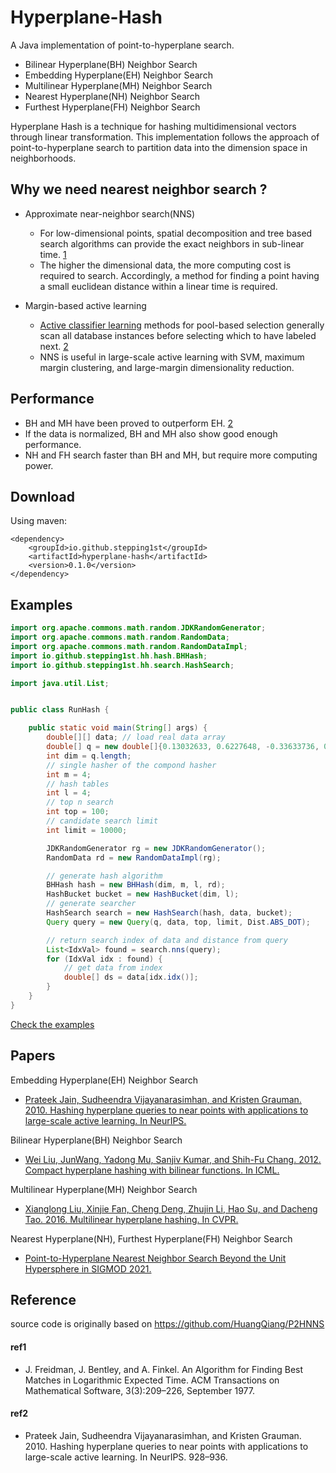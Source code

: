 # Hyperplane-Hash

A Java implementation of point-to-hyperplane search.

* Bilinear Hyperplane(BH) Neighbor Search
* Embedding Hyperplane(EH) Neighbor Search
* Multilinear Hyperplane(MH) Neighbor Search
* Nearest Hyperplane(NH) Neighbor Search
* Furthest Hyperplane(FH) Neighbor Search

Hyperplane Hash is a technique for hashing multidimensional vectors through linear transformation.
This implementation follows the approach of point-to-hyperplane search to partition data into the dimension space in neighborhoods.

## Why we need nearest neighbor search ?
- Approximate near-neighbor search(NNS)
  - For low-dimensional points, spatial decomposition and tree based search algorithms can provide the exact neighbors in sub-linear time. [1](#ref1)
  - The higher the dimensional data, the more computing cost is required to search. Accordingly, a method for finding a point having a small euclidean distance within a linear time is required.

- Margin-based active learning
  - [Active classifier learning](https://en.wikipedia.org/wiki/Active_learning_(machine_learning)) methods for pool-based selection
    generally scan all database instances before selecting which to have labeled next. [2](#ref2)
  - NNS is useful in large-scale active learning with SVM, maximum margin clustering, and large-margin dimensionality reduction.

## Performance
- BH and MH have been proved to outperform EH. [2](#ref2)
- If the data is normalized, BH and MH also show good enough performance.
- NH and FH search faster than BH and MH, but require more computing power.

## Download

Using maven:
```
<dependency>
    <groupId>io.github.stepping1st</groupId>
    <artifactId>hyperplane-hash</artifactId>
    <version>0.1.0</version>
</dependency>
```

## Examples

```java
import org.apache.commons.math.random.JDKRandomGenerator;
import org.apache.commons.math.random.RandomData;
import org.apache.commons.math.random.RandomDataImpl;
import io.github.stepping1st.hh.hash.BHHash;
import io.github.stepping1st.hh.search.HashSearch;

import java.util.List;


public class RunHash {

    public static void main(String[] args) {
        double[][] data; // load real data array
        double[] q = new double[]{0.13032633, 0.6227648, -0.33633736, 0.37559462, -0.29248887};
        int dim = q.length;
        // single hasher of the compond hasher
        int m = 4;
        // hash tables
        int l = 4;
        // top n search
        int top = 100;
        // candidate search limit
        int limit = 10000;

        JDKRandomGenerator rg = new JDKRandomGenerator();
        RandomData rd = new RandomDataImpl(rg);

        // generate hash algorithm
        BHHash hash = new BHHash(dim, m, l, rd);
        HashBucket bucket = new HashBucket(dim, l);
        // generate searcher
        HashSearch search = new HashSearch(hash, data, bucket);
        Query query = new Query(q, data, top, limit, Dist.ABS_DOT);

        // return search index of data and distance from query
        List<IdxVal> found = search.nns(query);
        for (IdxVal idx : found) {
            // get data from index
            double[] ds = data[idx.idx()];
        }
    }
}
```
[Check the examples](src/test/java/io/github/stepping1st/hh/RunExample.java)

## Papers
Embedding Hyperplane(EH) Neighbor Search
- [Prateek Jain, Sudheendra Vijayanarasimhan, and Kristen Grauman. 2010. Hashing hyperplane queries to near points with applications to large-scale active learning. In NeurIPS.](https://citeseerx.ist.psu.edu/viewdoc/download?doi=10.1.1.185.4684&rep=rep1&type=pdf)

Bilinear Hyperplane(BH) Neighbor Search
- [Wei Liu, JunWang, Yadong Mu, Sanjiv Kumar, and Shih-Fu Chang. 2012. Compact hyperplane hashing with bilinear functions. In ICML.](https://icml.cc/Conferences/2012/papers/16.pdf)

Multilinear Hyperplane(MH) Neighbor Search
- [Xianglong Liu, Xinjie Fan, Cheng Deng, Zhujin Li, Hao Su, and Dacheng Tao. 2016. Multilinear hyperplane hashing. In CVPR.](https://openaccess.thecvf.com/content_cvpr_2016/papers/Liu_Multilinear_Hyperplane_Hashing_CVPR_2016_paper.pdf)

Nearest Hyperplane(NH), Furthest Hyperplane(FH) Neighbor Search
- [Point-to-Hyperplane Nearest Neighbor Search Beyond the Unit Hypersphere in SIGMOD 2021.](https://dl.acm.org/doi/pdf/10.1145/3448016.3457240)


## Reference
source code is originally based on https://github.com/HuangQiang/P2HNNS

#### ref1
- J. Freidman, J. Bentley, and A. Finkel. An Algorithm for Finding Best Matches in Logarithmic Expected
  Time. ACM Transactions on Mathematical Software, 3(3):209–226, September 1977.

#### ref2
- Prateek Jain, Sudheendra Vijayanarasimhan, and Kristen Grauman. 2010. Hashing
hyperplane queries to near points with applications to large-scale active learning.
In NeurIPS. 928–936.